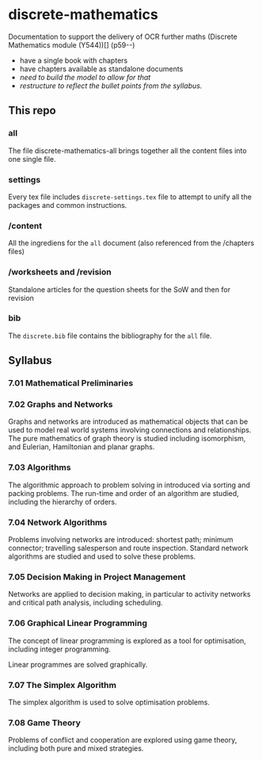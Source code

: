 # discrete-mathematics

Documentation to support the delivery of OCR further maths (Discrete Mathematics module (Y544))[] (p59--)

- have a single book with chapters
- have chapters available as standalone documents 
- *need to build the model to allow for that*
- *restructure to reflect the bullet points from the syllabus.*

## This repo

### all 

The file discrete-mathematics-all brings together all the content files into one single file. 

### settings 

Every tex file includes `discrete-settings.tex` file to attempt to unify all the packages and common instructions. 

### /content

All the ingrediens for the `all` document (also referenced from the /chapters files)

### /worksheets and /revision 

Standalone articles for the question sheets for the SoW and then for revision 

### bib

The `discrete.bib` file contains the bibliography for the `all` file. 

## Syllabus

### 7.01 Mathematical Preliminaries

### 7.02 Graphs and Networks

Graphs and networks are introduced as mathematical objects that can be used to model real world systems
involving connections and relationships. The pure mathematics of graph theory is studied including
isomorphism, and Eulerian, Hamiltonian and planar graphs.

### 7.03 Algorithms

The algorithmic approach to problem solving in
introduced via sorting and packing problems. The
run-time and order of an algorithm are studied,
including the hierarchy of orders.

### 7.04 Network Algorithms

Problems involving networks are introduced: shortest
path; minimum connector; travelling salesperson and
route inspection.
Standard network algorithms are studied and used to
solve these problems.

### 7.05 Decision Making in Project Management

Networks are applied to decision making, in particular
to activity networks and critical path analysis,
including scheduling.

### 7.06 Graphical Linear Programming

The concept of linear programming is explored as a
tool for optimisation, including integer programming.

Linear programmes are solved graphically.

### 7.07 The Simplex Algorithm

The simplex algorithm is used to solve optimisation
problems.

### 7.08 Game Theory

Problems of conflict and cooperation are explored
using game theory, including both pure and mixed
strategies.
